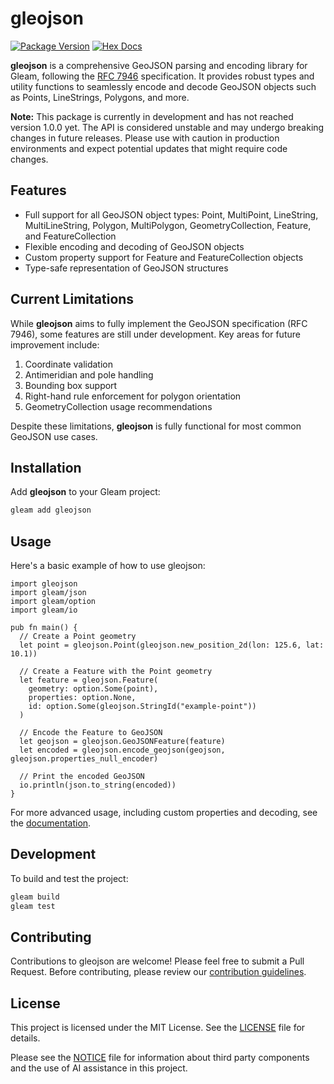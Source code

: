 # gleojson

[![Package Version](https://img.shields.io/hexpm/v/gleojson)](https://hex.pm/packages/gleojson)
[![Hex Docs](https://img.shields.io/badge/hex-docs-ffaff3)](https://hexdocs.pm/gleojson/)

**gleojson** is a comprehensive GeoJSON parsing and encoding library for Gleam, following the [RFC 7946](https://tools.ietf.org/html/rfc7946) specification. It provides robust types and utility functions to seamlessly encode and decode GeoJSON objects such as Points, LineStrings, Polygons, and more.

**Note:** This package is currently in development and has not reached version 1.0.0 yet. The API is considered unstable and may undergo breaking changes in future releases. Please use with caution in production environments and expect potential updates that might require code changes.

## Features

- Full support for all GeoJSON object types: Point, MultiPoint, LineString, MultiLineString, Polygon, MultiPolygon, GeometryCollection, Feature, and FeatureCollection
- Flexible encoding and decoding of GeoJSON objects
- Custom property support for Feature and FeatureCollection objects
- Type-safe representation of GeoJSON structures

## Current Limitations

While **gleojson** aims to fully implement the GeoJSON specification (RFC 7946), some features are still under development. Key areas for future improvement include:

1. Coordinate validation
1. Antimeridian and pole handling
1. Bounding box support
1. Right-hand rule enforcement for polygon orientation
1. GeometryCollection usage recommendations

Despite these limitations, **gleojson** is fully functional for most common GeoJSON use cases.

## Installation

Add **gleojson** to your Gleam project:

```sh
gleam add gleojson
```

## Usage

Here's a basic example of how to use gleojson:

```gleam
import gleojson
import gleam/json
import gleam/option
import gleam/io

pub fn main() {
  // Create a Point geometry
  let point = gleojson.Point(gleojson.new_position_2d(lon: 125.6, lat: 10.1))

  // Create a Feature with the Point geometry
  let feature = gleojson.Feature(
    geometry: option.Some(point),
    properties: option.None,
    id: option.Some(gleojson.StringId("example-point"))
  )

  // Encode the Feature to GeoJSON
  let geojson = gleojson.GeoJSONFeature(feature)
  let encoded = gleojson.encode_geojson(geojson, gleojson.properties_null_encoder)

  // Print the encoded GeoJSON
  io.println(json.to_string(encoded))
}
```

For more advanced usage, including custom properties and decoding, see the [documentation](https://hexdocs.pm/gleojson).

## Development

To build and test the project:

```sh
gleam build
gleam test
```

## Contributing

Contributions to gleojson are welcome! Please feel free to submit a Pull Request. Before contributing, please review our [contribution guidelines](CONTRIBUTING.md).

## License

This project is licensed under the MIT License. See the [LICENSE](LICENSE) file for details.

Please see the [NOTICE](NOTICE) file for information about third party components and the use of AI assistance in this project.
